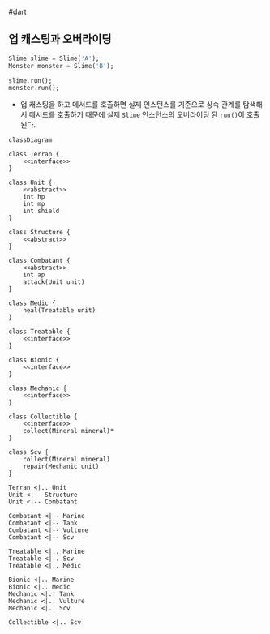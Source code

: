 
#dart 


## 업 캐스팅과 오버라이딩

```dart
Slime slime = Slime('A');
Monster monster = Slime('B');

slime.run();
monster.run();
```

- 업 캐스팅을 하고 메서드를 호출하면 실제 인스턴스를 기준으로 상속 관계를 탐색해서 메서드를 호출하기 때문에 실제 `Slime` 인스턴스의 오버라이딩 된 `run()`이 호출된다.


```mermaid
classDiagram

class Terran {
	<<interface>>
}

class Unit {
	<<abstract>>
	int hp
	int mp
	int shield
}

class Structure {
	<<abstract>>
}

class Combatant {
	<<abstract>>
	int ap
	attack(Unit unit)
}

class Medic {
	heal(Treatable unit)
}

class Treatable {
	<<interface>>
}

class Bionic {
	<<interface>>
}

class Mechanic {
	<<interface>>
}

class Collectible {
	<<interface>>
	collect(Mineral mineral)*
}

class Scv {
	collect(Mineral mineral)
	repair(Mechanic unit)
}

Terran <|.. Unit
Unit <|-- Structure
Unit <|-- Combatant

Combatant <|-- Marine
Combatant <|-- Tank
Combatant <|-- Vulture
Combatant <|-- Scv

Treatable <|.. Marine
Treatable <|.. Scv
Treatable <|.. Medic

Bionic <|.. Marine
Bionic <|.. Medic
Mechanic <|.. Tank
Mechanic <|.. Vulture
Mechanic <|.. Scv

Collectible <|.. Scv
```